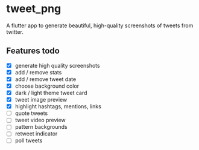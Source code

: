 # tweet_png

A flutter app to generate beautiful, high-quality screenshots of tweets from twitter.

## Features todo

- [x] generate high quality screenshots
- [x] add / remove stats
- [x] add / remove tweet date
- [x] choose background color
- [x] dark / light theme tweet card
- [x] tweet image preview
- [x] highlight hashtags, mentions, links
- [ ] quote tweets
- [ ] tweet video preview
- [ ] pattern backgrounds
- [ ] retweet indicator
- [ ] poll tweets
